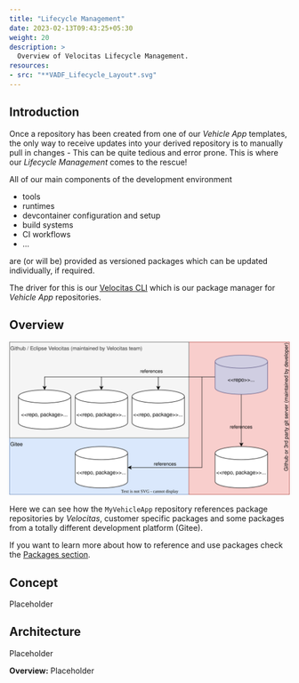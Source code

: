 ```yaml
---
title: "Lifecycle Management"
date: 2023-02-13T09:43:25+05:30
weight: 20
description: >
  Overview of Velocitas Lifecycle Management.
resources:
- src: "**VADF_Lifecycle_Layout*.svg"
---
```


## Introduction

Once a repository has been created from one of our _Vehicle App_ templates, the only way to receive updates into your derived repository is to manually pull in changes - This can be quite tedious and error prone. This is where our _Lifecycle Management_ comes to the rescue!

All of our main components of the development environment

* tools
* runtimes
* devcontainer configuration and setup
* build systems
* CI workflows
* ...

are (or will be) provided as versioned packages which can be updated individually, if required.

The driver for this is our [Velocitas CLI](https://github.com/eclipse-velocitas/cli) which is our package manager for _Vehicle App_ repositories.

## Overview

![](./VADF_Lifecycle_Layout.drawio.svg)

Here we can see how the `MyVehicleApp` repository references package repositories by _Velocitas_, customer specific packages and some packages from a totally different development platform (Gitee).

If you want to learn more about how to reference and use packages check the [Packages section](/docs/lifecycle_management/packages/usage/).

## Concept

Placeholder

## Architecture

Placeholder

**Overview:** Placeholder
